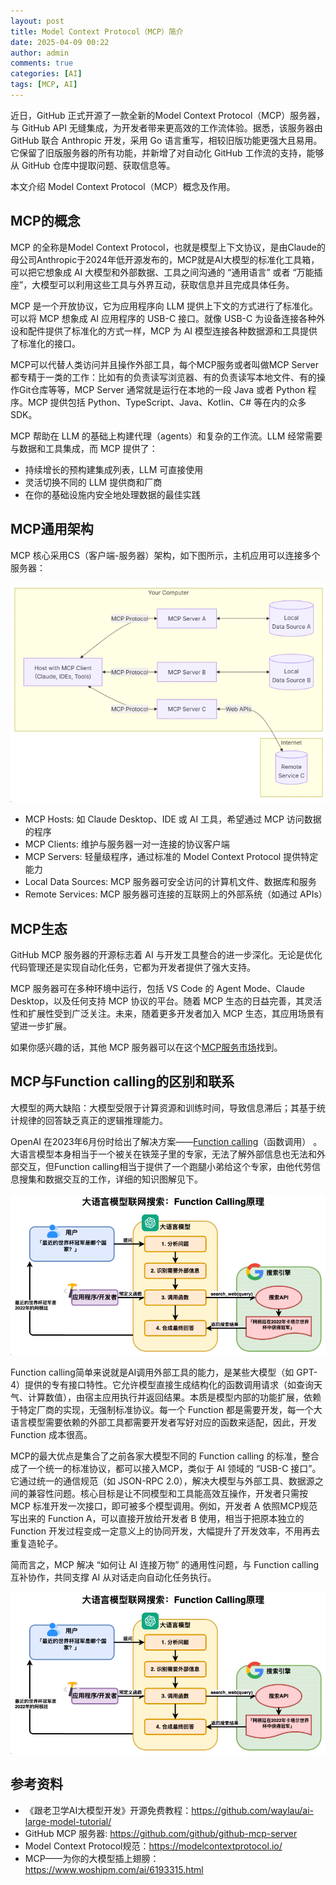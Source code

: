 ```yaml
---
layout: post
title: Model Context Protocol（MCP）简介
date: 2025-04-09 00:22
author: admin
comments: true
categories: [AI]
tags: [MCP, AI]
---
```



近日，GitHub 正式开源了一款全新的Model Context Protocol（MCP）服务器，与 GitHub API 无缝集成，为开发者带来更高效的工作流体验。据悉，该服务器由 GitHub 联合 Anthropic 开发，采用 Go 语言重写，相较旧版功能更强大且易用。它保留了旧版服务器的所有功能，并新增了对自动化 GitHub 工作流的支持，能够从 GitHub 仓库中提取问题、获取信息等。

本文介绍 Model Context Protocol（MCP）概念及作用。

<!-- more -->


## MCP的概念

MCP 的全称是Model Context Protocol，也就是模型上下文协议，是由Claude的母公司Anthropic于2024年低开源发布的，MCP就是AI大模型的标准化工具箱，可以把它想象成 AI 大模型和外部数据、工具之间沟通的 “通用语言” 或者 “万能插座”，大模型可以利用这些工具与外界互动，获取信息并且完成具体任务。


MCP 是一个开放协议，它为应用程序向 LLM 提供上下文的方式进行了标准化。可以将 MCP 想象成 AI 应用程序的 USB-C 接口。就像 USB-C 为设备连接各种外设和配件提供了标准化的方式一样，MCP 为 AI 模型连接各种数据源和工具提供了标准化的接口。

MCP可以代替人类访问并且操作外部工具，每个MCP服务或者叫做MCP Server都专精于一类的工作：比如有的负责读写浏览器、有的负责读写本地文件、有的操作Git仓库等等，MCP Server 通常就是运行在本地的一段 Java 或者 Python 程序。MCP 提供包括 Python、TypeScript、Java、Kotlin、C# 等在内的众多SDK。


MCP 帮助在 LLM 的基础上构建代理（agents）和复杂的工作流。LLM 经常需要与数据和工具集成，而 MCP 提供了：

* 持续增长的预构建集成列表，LLM 可直接使用
* 灵活切换不同的 LLM 提供商和厂商
* 在你的基础设施内安全地处理数据的最佳实践



## MCP通用架构

MCP 核心采用CS（客户端-服务器）架构，如下图所示，主机应用可以连接多个服务器：


![MCP通用架构](/images/post/20250409-mcp.png)


* MCP Hosts: 如 Claude Desktop、IDE 或 AI 工具，希望通过 MCP 访问数据的程序
* MCP Clients: 维护与服务器一对一连接的协议客户端
* MCP Servers: 轻量级程序，通过标准的 Model Context Protocol 提供特定能力
* Local Data Sources: MCP 服务器可安全访问的计算机文件、数据库和服务
* Remote Services: MCP 服务器可连接的互联网上的外部系统（如通过 APIs）


## MCP生态

GitHub MCP 服务器的开源标志着 AI 与开发工具整合的进一步深化。无论是优化代码管理还是实现自动化任务，它都为开发者提供了强大支持。

MCP 服务器可在多种环境中运行，包括 VS Code 的 Agent Mode、Claude Desktop，以及任何支持 MCP 协议的平台。随着 MCP 生态的日益完善，其灵活性和扩展性受到广泛关注。未来，随着更多开发者加入 MCP 生态，其应用场景有望进一步扩展。

如果你感兴趣的话，其他 MCP 服务器可以在这个[MCP服务市场](https://smithery.ai)找到。



## MCP与Function calling的区别和联系

大模型的两大缺陷：大模型受限于计算资源和训练时间，导致信息滞后；其基于统计规律的回答缺乏真正的逻辑推理能力。


OpenAI 在2023年6月份时给出了解决方案——[Function calling](https://openai.com/index/function-calling-and-other-api-updates/)（函数调用） 。大语言模型本身相当于一个被关在铁笼子里的专家，无法了解外部信息也无法和外部交互，但Function calling相当于提供了一个跑腿小弟给这个专家，由他代劳信息搜集和数据交互的工作，详细的知识图解见下。



![Function calling原理](/images/post/20250409-mcp-002.png)


Function calling简单来说就是AI调用外部工具的能力，是某些大模型（如 GPT-4）提供的专有接口特性。它允许模型直接生成结构化的函数调用请求（如查询天气、计算数值），由宿主应用执行并返回结果。本质是模型内部的功能扩展，依赖于特定厂商的实现，无强制标准协议。每一个 Function 都是需要开发，每一个大语言模型需要依赖的外部工具都需要开发者写好对应的函数来适配，因此，开发 Function 成本很高。

MCP的最大优点是集合了之前各家大模型不同的 Function calling 的标准，整合成了一个统一的标准协议，都可以接入MCP，类似于 AI 领域的 “USB-C 接口”。它通过统一的通信规范（如 JSON-RPC 2.0），解决大模型与外部工具、数据源之间的兼容性问题。核心目标是让不同模型和工具能高效互操作，开发者只需按 MCP 标准开发一次接口，即可被多个模型调用。例如，开发者 A 依照MCP规范写出来的 Function A，可以直接开放给开发者 B 使用，相当于把原本独立的 Function 开发过程变成一定意义上的协同开发，大幅提升了开发效率，不用再去重复造轮子。

简而言之，MCP 解决 “如何让 AI 连接万物” 的通用性问题，与 Function calling 互补协作，共同支撑 AI 从对话走向自动化任务执行。


![MCP与Function calling的区别和联系](/images/post/20250409-mcp-002.png)




## 参考资料



* 《跟老卫学AI大模型开发》开源免费教程：<https://github.com/waylau/ai-large-model-tutorial/>
* GitHub MCP 服务器: <https://github.com/github/github-mcp-server>
* Model Context Protocol规范：<https://modelcontextprotocol.io/>
* MCP——为你的大模型插上翅膀：<https://www.woshipm.com/ai/6193315.html>
